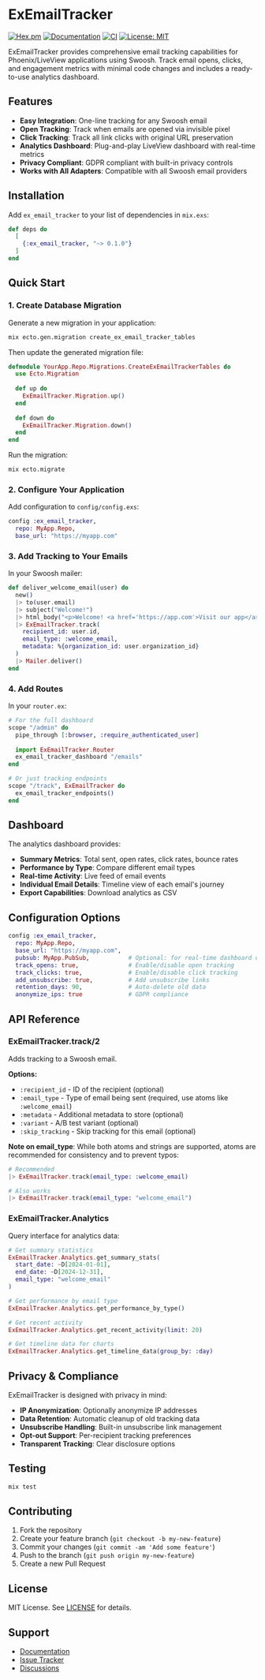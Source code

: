 # ExEmailTracker

[![Hex.pm](https://img.shields.io/hexpm/v/ex_email_tracker.svg)](https://hex.pm/packages/ex_email_tracker)
[![Documentation](https://img.shields.io/badge/docs-hexdocs-blue.svg)](https://hexdocs.pm/ex_email_tracker)
[![CI](https://github.com/yourusername/ex_email_tracker/actions/workflows/ci.yml/badge.svg)](https://github.com/yourusername/ex_email_tracker/actions/workflows/ci.yml)
[![License: MIT](https://img.shields.io/badge/License-MIT-yellow.svg)](https://opensource.org/licenses/MIT)

ExEmailTracker provides comprehensive email tracking capabilities for Phoenix/LiveView applications using Swoosh. Track email opens, clicks, and engagement metrics with minimal code changes and includes a ready-to-use analytics dashboard.

## Features

- **Easy Integration**: One-line tracking for any Swoosh email
- **Open Tracking**: Track when emails are opened via invisible pixel
- **Click Tracking**: Track all link clicks with original URL preservation
- **Analytics Dashboard**: Plug-and-play LiveView dashboard with real-time metrics
- **Privacy Compliant**: GDPR compliant with built-in privacy controls
- **Works with All Adapters**: Compatible with all Swoosh email providers

## Installation

Add `ex_email_tracker` to your list of dependencies in `mix.exs`:

```elixir
def deps do
  [
    {:ex_email_tracker, "~> 0.1.0"}
  ]
end
```

## Quick Start

### 1. Create Database Migration

Generate a new migration in your application:

```bash
mix ecto.gen.migration create_ex_email_tracker_tables
```

Then update the generated migration file:

```elixir
defmodule YourApp.Repo.Migrations.CreateExEmailTrackerTables do
  use Ecto.Migration
  
  def up do
    ExEmailTracker.Migration.up()
  end
  
  def down do
    ExEmailTracker.Migration.down()
  end
end
```

Run the migration:

```bash
mix ecto.migrate
```

### 2. Configure Your Application

Add configuration to `config/config.exs`:

```elixir
config :ex_email_tracker,
  repo: MyApp.Repo,
  base_url: "https://myapp.com"
```

### 3. Add Tracking to Your Emails

In your Swoosh mailer:

```elixir
def deliver_welcome_email(user) do
  new()
  |> to(user.email)
  |> subject("Welcome!")
  |> html_body("<p>Welcome! <a href='https://app.com'>Visit our app</a></p>")
  |> ExEmailTracker.track(
    recipient_id: user.id,
    email_type: :welcome_email,
    metadata: %{organization_id: user.organization_id}
  )
  |> Mailer.deliver()
end
```

### 4. Add Routes

In your `router.ex`:

```elixir
# For the full dashboard
scope "/admin" do
  pipe_through [:browser, :require_authenticated_user]
  
  import ExEmailTracker.Router
  ex_email_tracker_dashboard "/emails"
end

# Or just tracking endpoints
scope "/track", ExEmailTracker do
  ex_email_tracker_endpoints()
end
```

## Dashboard

The analytics dashboard provides:

- **Summary Metrics**: Total sent, open rates, click rates, bounce rates
- **Performance by Type**: Compare different email types
- **Real-time Activity**: Live feed of email events
- **Individual Email Details**: Timeline view of each email's journey
- **Export Capabilities**: Download analytics as CSV

## Configuration Options

```elixir
config :ex_email_tracker,
  repo: MyApp.Repo,
  base_url: "https://myapp.com",
  pubsub: MyApp.PubSub,           # Optional: for real-time dashboard updates
  track_opens: true,              # Enable/disable open tracking
  track_clicks: true,             # Enable/disable click tracking
  add_unsubscribe: true,          # Add unsubscribe links
  retention_days: 90,             # Auto-delete old data
  anonymize_ips: true             # GDPR compliance
```

## API Reference

### ExEmailTracker.track/2

Adds tracking to a Swoosh email.

**Options:**
- `:recipient_id` - ID of the recipient (optional)
- `:email_type` - Type of email being sent (required, use atoms like `:welcome_email`)
- `:metadata` - Additional metadata to store (optional)
- `:variant` - A/B test variant (optional)
- `:skip_tracking` - Skip tracking for this email (optional)

**Note on email_type**: While both atoms and strings are supported, atoms are recommended for consistency and to prevent typos:

```elixir
# Recommended
|> ExEmailTracker.track(email_type: :welcome_email)

# Also works
|> ExEmailTracker.track(email_type: "welcome_email")
```

### ExEmailTracker.Analytics

Query interface for analytics data:

```elixir
# Get summary statistics
ExEmailTracker.Analytics.get_summary_stats(
  start_date: ~D[2024-01-01],
  end_date: ~D[2024-12-31],
  email_type: "welcome_email"
)

# Get performance by email type
ExEmailTracker.Analytics.get_performance_by_type()

# Get recent activity
ExEmailTracker.Analytics.get_recent_activity(limit: 20)

# Get timeline data for charts
ExEmailTracker.Analytics.get_timeline_data(group_by: :day)
```

## Privacy & Compliance

ExEmailTracker is designed with privacy in mind:

- **IP Anonymization**: Optionally anonymize IP addresses
- **Data Retention**: Automatic cleanup of old tracking data
- **Unsubscribe Handling**: Built-in unsubscribe link management
- **Opt-out Support**: Per-recipient tracking preferences
- **Transparent Tracking**: Clear disclosure options

## Testing

```bash
mix test
```

## Contributing

1. Fork the repository
2. Create your feature branch (`git checkout -b my-new-feature`)
3. Commit your changes (`git commit -am 'Add some feature'`)
4. Push to the branch (`git push origin my-new-feature`)
5. Create a new Pull Request

## License

MIT License. See [LICENSE](LICENSE) for details.

## Support

- [Documentation](https://hexdocs.pm/ex_email_tracker)
- [Issue Tracker](https://github.com/yourusername/ex_email_tracker/issues)
- [Discussions](https://github.com/yourusername/ex_email_tracker/discussions)